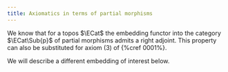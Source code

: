 ```yaml
---
title: Axiomatics in terms of partial morphisms
---
```


We know that for a topos $\ECat$ the embedding functor into the category $\ECat\Sub{p}$ of partial morphisms admits a right adjoint. This property can also be substituted for axiom (3) of {%cref 0001%}.

We will describe a different embedding of interest below.
